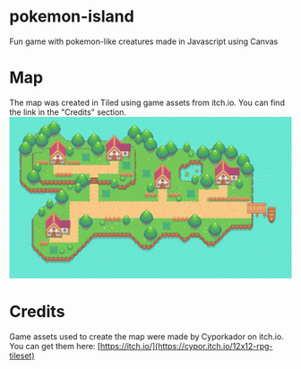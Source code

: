 # pokemon-island
Fun game with pokemon-like creatures made in Javascript using Canvas

# Map
The map was created in Tiled using game assets from itch.io. You can find the link in the "Credits" section.
![Screenshot](images/island-map.png)

# Credits
Game assets used to create the map were made by Cyporkador on itch.io. You can get them here: [https://itch.io/](https://cypor.itch.io/12x12-rpg-tileset)

